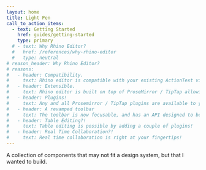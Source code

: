 ```yaml
---
layout: home
title: Light Pen
call_to_action_items:
  - text: Getting Started
    href: guides/getting-started
    type: primary
  # - text: Why Rhino Editor?
  #   href: /references/why-rhino-editor
  #   type: neutral
# reason_header: Why Rhino Editor?
# reasons:
#   - header: Compatibility.
#     text: Rhino editor is compatible with your existing ActionText views.
#   - header: Extensible.
#     text: Rhino editor is built on top of ProseMirror / TipTap allowing for greater customization.
#   - header: Plugins!
#     text: Any and all Prosemirror / TipTap plugins are available to you!
#   - header: A revamped toolbar
#     text: The toolbar is now focusable, and has an API designed to be extended.
#   - header: Table Editing?!
#     text: Table editing is possible by adding a couple of plugins!
#   - header: Real Time Collaboration?!
#     text: Real time collaboration is right at your fingertips!
---
```


<div style="display: grid; justify-content: center;">
  A collection of components that may not fit a design system, but that I wanted to build.
</div>
